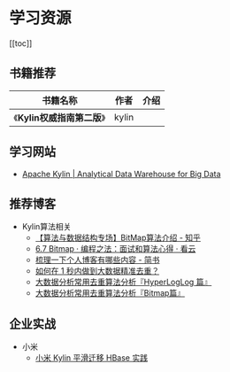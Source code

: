 # 学习资源

[[toc]]

## 书籍推荐

| 书籍名称                         | 作者                              | 介绍     |
| -------------------------------- | --------------------------------- | -------- |
| 《**Kylin权威指南第二版**》 | kylin |  |

## 学习网站

- [Apache Kylin | Analytical Data Warehouse for Big Data](http://kylin.apache.org/)

## 推荐博客

- Kylin算法相关
  - [【算法与数据结构专场】BitMap算法介绍 - 知乎](https://zhuanlan.zhihu.com/p/45088228)
  - [6.7 Bitmap · 编程之法：面试和算法心得 · 看云](https://www.kancloud.cn/kancloud/the-art-of-programming/41618)
  - [梳理一下个人博客有哪些内容 - 简书](https://www.jianshu.com/p/f6beae38a1bc)
  - [如何在 1 秒内做到大数据精准去重？](https://kyligence.io/zh/blog/apache-kylin-count-distinct/)
  - [大数据分析常用去重算法分析『HyperLogLog 篇』](https://kyligence.io/zh/blog/count-distinct-hyperloglog/)
  - [大数据分析常用去重算法分析『Bitmap篇』](https://kyligence.io/zh/blog/count-distinct-bitmap/)



## 企业实战

- 小米
  - [小米 Kylin 平滑迁移 HBase 实践](https://mp.weixin.qq.com/s/iblbWBNU2nSpu0nD_q17Sg)